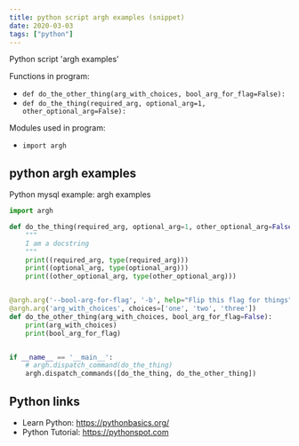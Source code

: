 ```yaml
---
title: python script argh examples (snippet)
date: 2020-03-03
tags: ["python"]
---
```

Python script 'argh examples'

Functions in program: 
* `def do_the_other_thing(arg_with_choices, bool_arg_for_flag=False):`
* `def do_the_thing(required_arg, optional_arg=1, other_optional_arg=False):`

Modules used in program: 
* `import argh`

## python argh examples

Python mysql example: argh examples

```python
import argh

def do_the_thing(required_arg, optional_arg=1, other_optional_arg=False):
    """
    I am a docstring
    """
    print((required_arg, type(required_arg)))
    print((optional_arg, type(optional_arg)))
    print((other_optional_arg, type(other_optional_arg)))


@argh.arg('--bool-arg-for-flag', '-b', help="Flip this flag for things")
@argh.arg('arg_with_choices', choices=['one', 'two', 'three'])
def do_the_other_thing(arg_with_choices, bool_arg_for_flag=False):
    print(arg_with_choices)
    print(bool_arg_for_flag)


if __name__ == '__main__':
    # argh.dispatch_command(do_the_thing)
    argh.dispatch_commands([do_the_thing, do_the_other_thing])

```

## Python links

- Learn Python: https://pythonbasics.org/
- Python Tutorial: https://pythonspot.com
